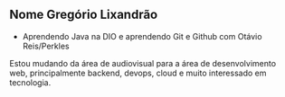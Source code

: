 ## Nome Gregório Lixandrão

- Aprendendo Java na DIO e aprendendo Git e Github com Otávio Reis/Perkles

Estou mudando da área de audiovisual para a área de desenvolvimento web, principalmente backend, devops, cloud e muito interessado em tecnologia.
